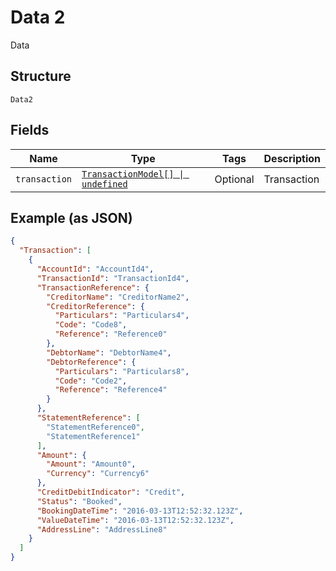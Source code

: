 
# Data 2

Data

## Structure

`Data2`

## Fields

| Name | Type | Tags | Description |
|  --- | --- | --- | --- |
| `transaction` | [`TransactionModel[] \| undefined`](../../doc/models/transaction-model.md) | Optional | Transaction |

## Example (as JSON)

```json
{
  "Transaction": [
    {
      "AccountId": "AccountId4",
      "TransactionId": "TransactionId4",
      "TransactionReference": {
        "CreditorName": "CreditorName2",
        "CreditorReference": {
          "Particulars": "Particulars4",
          "Code": "Code8",
          "Reference": "Reference0"
        },
        "DebtorName": "DebtorName4",
        "DebtorReference": {
          "Particulars": "Particulars8",
          "Code": "Code2",
          "Reference": "Reference4"
        }
      },
      "StatementReference": [
        "StatementReference0",
        "StatementReference1"
      ],
      "Amount": {
        "Amount": "Amount0",
        "Currency": "Currency6"
      },
      "CreditDebitIndicator": "Credit",
      "Status": "Booked",
      "BookingDateTime": "2016-03-13T12:52:32.123Z",
      "ValueDateTime": "2016-03-13T12:52:32.123Z",
      "AddressLine": "AddressLine8"
    }
  ]
}
```


